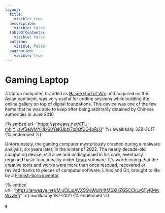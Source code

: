 ```yaml
---
layout:
  title:
    visible: true
  description:
    visible: false
  tableOfContents:
    visible: false
  outline:
    visible: false
  pagination:
    visible: true
---
```


# Gaming Laptop

A laptop computer, branded as [Hasee God of War](http://en.haseecomputer.com/About/about24.html) and acquired on the Asian continent, was very useful for coding sessions while building the online gallery on top of digital foundations. This device was one of the few items that he was able to keep after being arbitrarily detained by Chinese authorities in June 2016.



{% embed url="https://arweave.net/8FU-mhjYjLfvf3eWMYiJIx60YeKUbtx7x8Qf2O4bRL0" %}
awalkaday 328-2017
{% endembed %}



Unfortunately, the gaming computer mysteriously crashed during a malware analysis, six years later, in the winter of 2022. The nearly decade-old computing device, still alive and undiagnosed in his care, eventually regained basic functionality under [Linux](https://www.redhat.com/en/topics/linux/what-is-linux) software. It's worth noting that the creative tools and works were more than once rescued, recovered or revived thanks to pieces of computer software, Linux and Git, brought to life by a [Finnish-born inventor](https://github.com/torvalds).



{% embed url="https://arweave.net/MiuCILoiAVXSGdWoiN4tM6XHZGSCCkLvCFyKMwWvzHg" %}
awalkaday 187-2021
{% endembed %}



#### `6`
